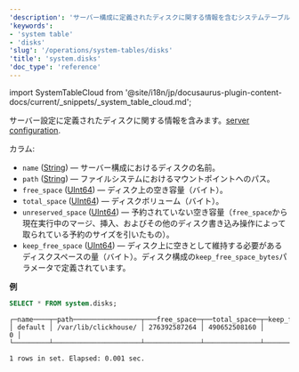 ```yaml
---
'description': 'サーバー構成に定義されたディスクに関する情報を含むシステムテーブル'
'keywords':
- 'system table'
- 'disks'
'slug': '/operations/system-tables/disks'
'title': 'system.disks'
'doc_type': 'reference'
---
```


import SystemTableCloud from '@site/i18n/jp/docusaurus-plugin-content-docs/current/_snippets/_system_table_cloud.md';

<SystemTableCloud/>

サーバー設定に定義されたディスクに関する情報を含みます。[server configuration](../../engines/table-engines/mergetree-family/mergetree.md#table_engine-mergetree-multiple-volumes_configure).

カラム:

- `name` ([String](../../sql-reference/data-types/string.md)) — サーバー構成におけるディスクの名前。
- `path` ([String](../../sql-reference/data-types/string.md)) — ファイルシステムにおけるマウントポイントへのパス。
- `free_space` ([UInt64](../../sql-reference/data-types/int-uint.md)) — ディスク上の空き容量（バイト）。
- `total_space` ([UInt64](../../sql-reference/data-types/int-uint.md)) — ディスクボリューム（バイト）。
- `unreserved_space` ([UInt64](../../sql-reference/data-types/int-uint.md)) — 予約されていない空き容量（`free_space`から現在実行中のマージ、挿入、およびその他のディスク書き込み操作によって取られている予約のサイズを引いたもの）。
- `keep_free_space` ([UInt64](../../sql-reference/data-types/int-uint.md)) — ディスク上に空きとして維持する必要があるディスクスペースの量（バイト）。ディスク構成の`keep_free_space_bytes`パラメータで定義されています。

**例**

```sql
SELECT * FROM system.disks;
```

```response
┌─name────┬─path─────────────────┬───free_space─┬──total_space─┬─keep_free_space─┐
│ default │ /var/lib/clickhouse/ │ 276392587264 │ 490652508160 │               0 │
└─────────┴──────────────────────┴──────────────┴──────────────┴─────────────────┘

1 rows in set. Elapsed: 0.001 sec.
```
